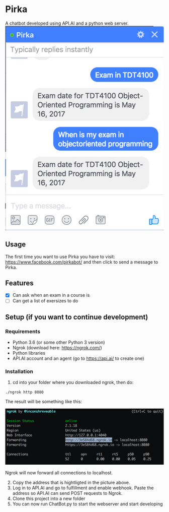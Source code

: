 # Pirka
A chatbot developed using API.AI and a python web server. 
![Pirka running](https://github.com/Mkohm/Pirka/blob/master/pirka.png "Pirka running")

## Usage
The first time you want to use Pirka you have to visit: https://www.facebook.com/pirkabot/ and then click to send a message to Pirka.

## Features

- [x] Can ask when an exam in a course is
- [ ] Can get a list of exersizes to do

## Setup (if you want to continue development)

### Requirements
- Python 3.6 (or some other Python 3 version)
- Ngrok (download here: https://ngrok.com/)
- Python libraries
- API.AI account and an agent (go to https://api.ai/ to create one)

### Installation
1. cd into your folder where you downloaded ngrok, then do:
```
./ngrok http 8080
```
The result will be something like this:

![Ngrok forwards requests to localhost](https://github.com/Mkohm/Pirka/blob/master/ngrok.png "Ngrok forwards requests to localhost")

Ngrok will now forward all connections to localhost.

2. Copy the address that is hightligted in the picture above.
3. Log in to API.AI and go to fulfillment and enable webhook. Paste the address so API.AI can send POST requests to Ngrok.
4. Clone this project into a new folder
5. You can now run ChatBot.py to start the webserver and start developing